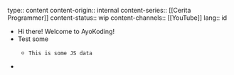 type:: content
content-origin:: internal
content-series:: [[Cerita Programmer]]
content-status:: wip
content-channels:: [[YouTube]]
lang:: id

- Hi there! Welcome to AyoKoding!
- Test some
	- ```
	  This is some JS data
	  ```
-